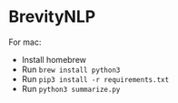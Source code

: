 # BrevityNLP

For mac:
- Install homebrew
- Run `brew install python3`
- Run `pip3 install -r requirements.txt`
- Run `python3 summarize.py`

